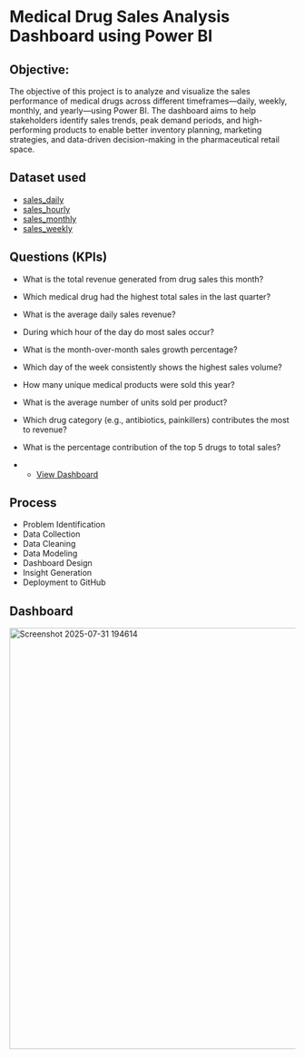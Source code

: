 # Medical Drug Sales Analysis Dashboard using Power BI
## Objective:
The objective of this project is to analyze and visualize the sales performance of medical drugs across different timeframes—daily, weekly, monthly, and yearly—using Power BI. The dashboard aims to help stakeholders identify sales trends, peak demand periods, and high-performing products to enable better inventory planning, marketing strategies, and data-driven decision-making in the pharmaceutical retail space.

## Dataset used
- <a href="https://github.com/anupammishra11/Medical---Drug---sales---Analysis/blob/main/salesdaily.csv">sales_daily</a>
- <a href="https://github.com/anupammishra11/Medical---Drug---sales---Analysis/blob/main/saleshourly.csv">sales_hourly</a>
- <a href="https://github.com/anupammishra11/Medical---Drug---sales---Analysis/blob/main/salesmonthly.csv">sales_monthly</a>
- <a href="https://github.com/anupammishra11/Medical---Drug---sales---Analysis/blob/main/salesweekly.csv">sales_weekly</a>

## Questions (KPIs)
- What is the total revenue generated from drug sales this month?
- Which medical drug had the highest total sales in the last quarter?
- What is the average daily sales revenue?
- During which hour of the day do most sales occur?
- What is the month-over-month sales growth percentage?
- Which day of the week consistently shows the highest sales volume?
- How many unique medical products were sold this year?
- What is the average number of units sold per product?
- Which drug category (e.g., antibiotics, painkillers) contributes the most to revenue?
- What is the percentage contribution of the top 5 drugs to total sales?

- - <a href="[https://github.com/anupammishra11/Medical---Drug---sales---Analysis/blob/main/salesdaily.csv](https://github.com/anupammishra11/Medical---Drug---sales---Analysis/blob/main/Screenshot%202025-07-31%20194614.png)">View Dashboard</a>

## Process
- Problem Identification
- Data Collection
- Data Cleaning
- Data Modeling
- Dashboard Design
- Insight Generation
- Deployment to GitHub
  
## Dashboard

<img width="1320" height="742" alt="Screenshot 2025-07-31 194614" src="https://github.com/user-attachments/assets/19f825be-3286-4f39-8aed-a9c15f82979c" />
